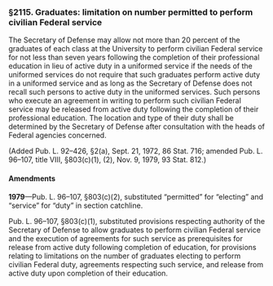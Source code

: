 ### §2115. Graduates: limitation on number permitted to perform civilian Federal service ###

The Secretary of Defense may allow not more than 20 percent of the graduates of each class at the University to perform civilian Federal service for not less than seven years following the completion of their professional education in lieu of active duty in a uniformed service if the needs of the uniformed services do not require that such graduates perform active duty in a uniformed service and as long as the Secretary of Defense does not recall such persons to active duty in the uniformed services. Such persons who execute an agreement in writing to perform such civilian Federal service may be released from active duty following the completion of their professional education. The location and type of their duty shall be determined by the Secretary of Defense after consultation with the heads of Federal agencies concerned.

(Added Pub. L. 92–426, §2(a), Sept. 21, 1972, 86 Stat. 716; amended Pub. L. 96–107, title VIII, §803(c)(1), (2), Nov. 9, 1979, 93 Stat. 812.)

#### Amendments ####

**1979**—Pub. L. 96–107, §803(c)(2), substituted “permitted” for “electing” and “service” for “duty” in section catchline.

Pub. L. 96–107, §803(c)(1), substituted provisions respecting authority of the Secretary of Defense to allow graduates to perform civilian Federal service and the execution of agreements for such service as prerequisites for release from active duty following completion of education, for provisions relating to limitations on the number of graduates electing to perform civilian Federal duty, agreements respecting such service, and release from active duty upon completion of their education.
